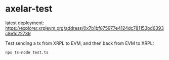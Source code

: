 # axelar-test

latest deployment: https://explorer.xrplevm.org/address/0x7b1bf875977e4124dc781153bd6393c8e1c22739

Test sending a tx from XRPL to EVM, and then back from EVM to XRPL:

```bash
npx ts-node test.ts
```

